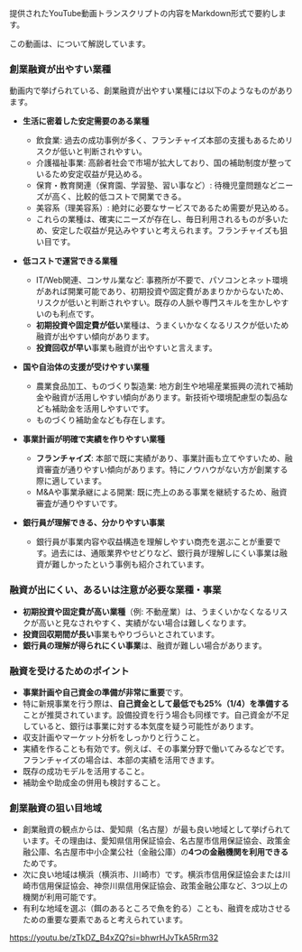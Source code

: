 提供されたYouTube動画トランスクリプトの内容をMarkdown形式で要約します。

この動画は、について解説しています。

### 創業融資が出やすい業種

動画内で挙げられている、創業融資が出やすい業種には以下のようなものがあります。

- **生活に密着した安定需要のある業種**
    
    - 飲食業: 過去の成功事例が多く、フランチャイズ本部の支援もあるためリスクが低いと判断されやすい。
    - 介護福祉事業: 高齢者社会で市場が拡大しており、国の補助制度が整っているため安定収益が見込める。
    - 保育・教育関連（保育園、学習塾、習い事など）: 待機児童問題などニーズが高く、比較的低コストで開業できる。
    - 美容系（理美容系）: 絶対に必要なサービスであるため需要が見込める。
    - これらの業種は、確実にニーズが存在し、毎日利用されるものが多いため、安定した収益が見込みやすいと考えられます。フランチャイズも狙い目です。
- **低コストで運営できる業種**
    
    - IT/Web関連、コンサル業など: 事務所が不要で、パソコンとネット環境があれば開業可能であり、初期投資や固定費があまりかからないため、リスクが低いと判断されやすい。既存の人脈や専門スキルを生かしやすいのも利点です。
    - **初期投資や固定費が低い**業種は、うまくいかなくなるリスクが低いため融資が出やすい傾向があります。
    - **投資回収が早い**事業も融資が出やすいと言えます。
- **国や自治体の支援が受けやすい業種**
    
    - 農業食品加工、ものづくり製造業: 地方創生や地場産業振興の流れで補助金や融資が活用しやすい傾向があります。新技術や環境配慮型の製品なども補助金を活用しやすいです。
    - ものづくり補助金なども存在します。
- **事業計画が明確で実績を作りやすい業種**
    
    - **フランチャイズ**: 本部で既に実績があり、事業計画も立てやすいため、融資審査が通りやすい傾向があります。特にノウハウがない方が創業する際に適しています。
    - M&Aや事業承継による開業: 既に売上のある事業を継続するため、融資審査が通りやすいです。
- **銀行員が理解できる、分かりやすい事業**
    
    - 銀行員が事業内容や収益構造を理解しやすい商売を選ぶことが重要です。過去には、通販業界やせどりなど、銀行員が理解しにくい事業は融資が難しかったという事例も紹介されています。

### 融資が出にくい、あるいは注意が必要な業種・事業

- **初期投資や固定費が高い業種**（例: 不動産業）は、うまくいかなくなるリスクが高いと見なされやすく、実績がない場合は難しくなります。
- **投資回収期間が長い**事業もやりづらいとされています。
- **銀行員の理解が得られにくい事業**は、融資が難しい場合があります。

### 融資を受けるためのポイント

- **事業計画や自己資金の準備が非常に重要**です。
- 特に新規事業を行う際は、**自己資金として最低でも25%（1/4）を準備する**ことが推奨されています。設備投資を行う場合も同様です。自己資金が不足していると、銀行は事業に対する本気度を疑う可能性があります。
- 収支計画やマーケット分析をしっかりと行うこと。
- 実績を作ることも有効です。例えば、その事業分野で働いてみるなどです。フランチャイズの場合は、本部の実績を活用できます。
- 既存の成功モデルを活用すること。
- 補助金や助成金の併用も検討すること。

### 創業融資の狙い目地域

- 創業融資の観点からは、愛知県（名古屋）が最も良い地域として挙げられています。その理由は、愛知県信用保証協会、名古屋市信用保証協会、政策金融公庫、名古屋市中小企業公社（金融公庫）の**4つの金融機関を利用できる**ためです。
- 次に良い地域は横浜（横浜市、川崎市）です。横浜市信用保証協会または川崎市信用保証協会、神奈川県信用保証協会、政策金融公庫など、3つ以上の機関が利用可能です。
- 有利な地域を選ぶ（餌のあるところで魚を釣る）ことも、融資を成功させるための重要な要素であると考えられています。

https://youtu.be/zTkDZ_B4xZQ?si=bhwrHJvTkA5Rrm32